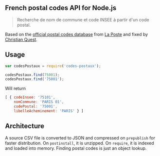 French postal codes API for Node.js
------

> Recherche de nom de commune et code INSEE à partir d'un code postal.

Based on the [official postal codes database](https://www.data.gouv.fr/fr/datasets/base-officielle-des-codes-postaux/) from [La Poste](http://www.laposte.fr/) and fixed by [Christian Quest](https://github.com/cquest).

## Usage
```js
var codesPostaux = require('codes-postaux');

codesPostaux.find(75001);
codesPostaux.find('75001');
```

Will return
```js
[ { codeInsee: '75101',
    nomCommune: 'PARIS 01',
    codePostal: '75001',
    libelleAcheminement: 'PARIS' } ]
```


## Architecture

A source CSV file is converted to JSON and compressed on `prepublish` for faster distribution.
On `postinstall`, it is unzipped.
On `require`, it is indexed and loaded into memory. Finding postal codes is just an object lookup.
